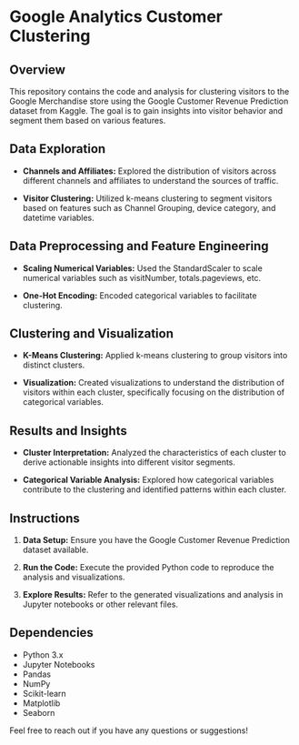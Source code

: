 # Google Analytics Customer Clustering

## Overview

This repository contains the code and analysis for clustering visitors to the Google Merchandise store using the Google Customer Revenue Prediction dataset from Kaggle. The goal is to gain insights into visitor behavior and segment them based on various features.

## Data Exploration

- **Channels and Affiliates:** Explored the distribution of visitors across different channels and affiliates to understand the sources of traffic.

- **Visitor Clustering:** Utilized k-means clustering to segment visitors based on features such as Channel Grouping, device category, and datetime variables.


## Data Preprocessing and Feature Engineering

- **Scaling Numerical Variables:** Used the StandardScaler to scale numerical variables such as visitNumber, totals.pageviews, etc.

- **One-Hot Encoding:** Encoded categorical variables to facilitate clustering.

## Clustering and Visualization

- **K-Means Clustering:** Applied k-means clustering to group visitors into distinct clusters.

- **Visualization:** Created visualizations to understand the distribution of visitors within each cluster, specifically focusing on the distribution of categorical variables.

## Results and Insights

- **Cluster Interpretation:** Analyzed the characteristics of each cluster to derive actionable insights into different visitor segments.

- **Categorical Variable Analysis:** Explored how categorical variables contribute to the clustering and identified patterns within each cluster.

## Instructions

1. **Data Setup:** Ensure you have the Google Customer Revenue Prediction dataset available.

2. **Run the Code:** Execute the provided Python code to reproduce the analysis and visualizations.

3. **Explore Results:** Refer to the generated visualizations and analysis in Jupyter notebooks or other relevant files.

## Dependencies

- Python 3.x
- Jupyter Notebooks
- Pandas
- NumPy
- Scikit-learn
- Matplotlib
- Seaborn

Feel free to reach out if you have any questions or suggestions!
